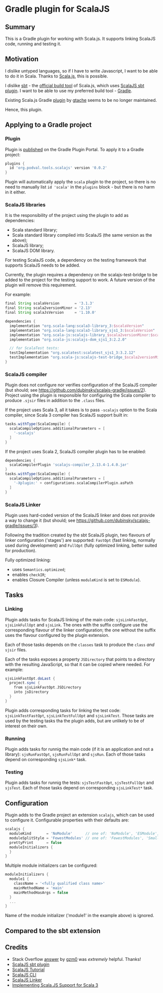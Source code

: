 # Gradle plugin for ScalaJS #

## Summary ##

This is a Gradle plugin for working with Scala.js.
It supports linking ScalaJS code, running and testing it.

## Motivation ##

I dislike untyped languages, so if I have to write Javascript,
I want to be able to do it in Scala.
Thanks to [Scala.js](https://www.scala-js.org/), this is possible.

I dislike [sbt](https://www.scala-sbt.org/) - the [official
build tool](https://www.scala-js.org/doc/project/) of Scala.js,
which uses [ScalaJS sbt plugin](https://github.com/scala-js/scala-js/tree/main/sbt-plugin/src/main/scala/org/scalajs/sbtplugin).
I want to be able to use my preferred build tool - [Gradle](https://gradle.org/).

Existing Scala.js Gradle [plugin](https://github.com/gtache/scalajs-gradle) by
[gtache](https://github.com/gtache) seems to be no longer maintained.

Hence, this plugin.


## Applying to a Gradle project ##

### Plugin ###

Plugin is [published](https://plugins.gradle.org/plugin/org.podval.tools.scalajs)
on the Gradle Plugin Portal. To apply it to a Gradle project:

```groovy
plugins {
  id 'org.podval.tools.scalajs' version '0.0.2'
}
```

Plugin will automatically apply the `scala` plugin to the project, so there is no need to manually list
`id 'scala'` in the `plugins` block - but there is no harm in it either.

### ScalaJS libraries ###

It is the responsibility of the project using the plugin to add as dependencies:
- Scala standard library;
- Scala standard library compiled into ScalaJS (the same version as the above);
- ScalaJS library;
- ScalaJS DOM library.

For testing ScalaJS code, a dependency on the testing framework that supports ScalaJS needs to be added.

Currently, the plugin requires a dependency on the scalajs-test-bridge to be added to the project
for the testing support to work. A future version of the plugin will remove this requirement.


For example:
```groovy
final String scalaVersion       = '3.1.3'
final String scala2versionMinor = '2.13'
final String scalaJsVersion     = '1.10.0'

dependencies {
  implementation "org.scala-lang:scala3-library_3:$scalaVersion"
  implementation "org.scala-lang:scala3-library_sjs1_3:$scalaVersion"
  implementation "org.scala-js:scalajs-library_$scala2versionMinor:$scalaJsVersion"
  implementation "org.scala-js:scalajs-dom_sjs1_3:2.2.0"

  // for ScalaTest tests:  
  testImplementation "org.scalatest:scalatest_sjs1_3:3.2.12"
  testImplementation "org.scala-js:scalajs-test-bridge_$scala2versionMinor:$scalaJsVersion"
}
```


### ScalaJS compiler ###

Plugin does not configure nor verifies configuration of the ScalaJS compiler
(but should; see https://github.com/dubinsky/scalajs-gradle/issues/2).
Project using the plugin is responsible for configuring the Scala compiler to produce
`.sjsir` files in addition to the `.class` files.

If the project uses Scala 3, all it takes is to pass `-scalajs` option to the Scala compiler, since
Scala 3 compiler has ScalaJS support built in:

```groovy
tasks.withType(ScalaCompile) {
  scalaCompileOptions.additionalParameters = [
    '-scalajs'
  ]
}
```

If the project uses Scala 2, ScalaJS compiler plugin has to be enabled:
```groovy
dependencies {
  scalaCompilerPlugin 'scalajs-compiler_2.13.4-1.4.0.jar'
}
tasks.withType(ScalaCompile) {
  scalaCompileOptions.additionalParameters = [
    '-Xplugin:' + configurations.scalaCompilerPlugin.asPath
  ]
}
```

### ScalaJS Linker ###

Plugin uses hard-coded version of the ScalaJS linker and does not provide a way to change it
(but should; see https://github.com/dubinsky/scalajs-gradle/issues/3).

Following the tradition created by the sbt ScalaJS plugin, two flavours of linker configuration
('stages') are supported:
`FastOpt` (fast linking, normally used during development) and
`FullOpt` (fully optimized linking, better suited for production).

Fully optimized linking:
- uses `Semantics.optimized`;
- enables `checkIR`;
- enables Closure Compiler (unless `moduleKind` is set to `ESModule`).


## Tasks ##

### Linking ###

Plugin adds tasks for ScalaJS linking of the main code: 
`sjsLinkFastOpt`, `sjsLinkFullOpt` and `sjsLink`.
The ones with the suffix configure use the corresponding flavour of the linker configuration;
the one without the suffix uses the flavour configured by the plugin extension.

Each of those tasks depends on the `classes` task to produce the `class` *and* `sjsir` files.

Each of the tasks exposes a property `JSDirectory` that points to a directory
with the resulting JavaScript, so that it can be copied where needed.
For example:

```groovy
sjsLinkFastOpt.doLast {
  project.sync {
    from sjsLinkFastOpt.JSDirectory
    into jsDirectory
  }
}
```

Plugin adds corresponding tasks for linking the test code:
`sjsLinkTestFastOpt`, `sjsLinkTestFullOpt` and `sjsLinkTest`.
Those tasks are used by the testing tasks tha the plugin adds,
but are unlikely to be of interest on their own.

### Running ###

Plugin adds tasks for runnig the main code (if it is an application and not a library):
`sjsRunFastOpt`, `sjsRunFullOpt` and `sjsRun`.
Each of those tasks depend on corresponding `sjsLink*` task.

### Testing ###

Plugin adds tasks for runnig the tests:
`sjsTestFastOpt`, `sjsTestFullOpt` and `sjsTest`.
Each of those tasks depend on corresponding `sjsLinkTest*` task.


## Configuration ##

Plugin adds to the Gradle project an extension `scalajs`,
which can be used to configure it.
Configurable properties with their defaults are:

```groovy
scalajs {
  moduleKind       = 'NoModule'      // one of: 'NoModule', 'ESModule', 'CommonJSModule'
  moduleSplitStyle = 'FewestModules' // one of: 'FewestModules', 'SmallestModules'
  prettyPrint      = false
  moduleInitializers {
  }
}
```

Multiple module initializers can be configured:

```groovy
moduleInitializers {
  module1 { 
    className = '<fully qualified class name>'
    mainMethodName = 'main'
    mainMethodHasArgs = false
  }
  ...
}
```

Name of the module initializer ('module1' in the example above) is ignored.

## Compared to the sbt extension ##

## Credits ##

- Stack Overflow [answer](https://stackoverflow.com/a/65777102/670095)
by [gzm0](https://stackoverflow.com/users/1149944/gzm0) was
*extremely* helpful. Thanks!
- [ScalaJS sbt plugin](https://github.com/scala-js/scala-js/tree/main/sbt-plugin/src/main/scala/org/scalajs/sbtplugin)
- [ScalaJS Tutorial](https://www.scala-js.org/doc/tutorial/basic/)
- [ScalaJS CLI](https://github.com/scala-js/scala-js-cli/tree/main/src/main/scala/org/scalajs/cli)
- [ScalaJS Linker](https://github.com/scala-js/scala-js/tree/main/linker-interface)
- [Implementing Scala.JS Support for Scala 3](https://www.scala-lang.org/2020/11/03/scalajs-for-scala-3.html)
